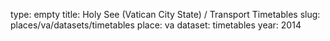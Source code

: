 type: empty
title: Holy See (Vatican City State) / Transport Timetables
slug: places/va/datasets/timetables
place: va
dataset: timetables
year: 2014
